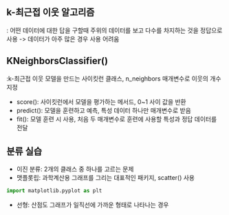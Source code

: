 ## k-최근접 이웃 알고리즘
: 어떤 데이터에 대한 답을 구할때 주위의 데이터를 보고 다수를 차지하는 것을 정답으로 사용
  -> 데이터가 아주 많은 경우 사용 어려움
  
## KNeighborsClassifier()
:k-최근접 이웃 모델을 만드는 사이킷런 클래스, n_neighbors 매개변수로 이웃의 개수 지정
- score(): 사이킷런에서 모델을 평가하는 메서드, 0~1 사이 값을 반환
- predict(): 모델을 훈련하고 예측, 특성 데이터 하나만 매개변수로 받음
- fit(): 모델 훈련 시 사용, 처음 두 매개변수로 훈련에 사용할 특성과 정답 데이터를 전달

## 분류 실습
- 이진 분류: 2개의 클래스 중 하나를 고르는 문제
- 맷플롯립: 과학계산용 그래프를 그리는 대표적인 패키지, scatter() 사용
```python
import matplotlib.pyplot as plt
```
- 선형: 산점도 그래프가 일직선에 가까운 형태로 나타나는 경우
